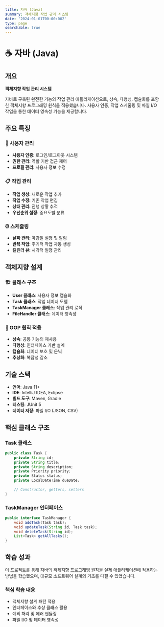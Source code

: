 ```yaml
---
title: 자바 (Java)
summary: 객체지향 작업 관리 시스템
date: '2024-01-01T00:00:00Z'
type: page
searchable: true
---
```


<div class="justify-text">

# ☕ 자바 (Java)

## 개요
**객체지향 작업 관리 시스템**

자바로 구축된 완전한 기능의 작업 관리 애플리케이션으로, 상속, 다형성, 캡슐화를 포함한 객체지향 프로그래밍 원칙을 적용했습니다. 사용자 인증, 작업 스케줄링 및 파일 I/O 작업을 통한 데이터 영속성 기능을 제공합니다.

## 주요 특징

### 👤 사용자 관리
- **사용자 인증**: 로그인/로그아웃 시스템
- **권한 관리**: 역할 기반 접근 제어
- **프로필 관리**: 사용자 정보 수정

### 📋 작업 관리
- **작업 생성**: 새로운 작업 추가
- **작업 수정**: 기존 작업 편집
- **상태 관리**: 진행 상황 추적
- **우선순위 설정**: 중요도별 분류

### ⏰ 스케줄링
- **날짜 관리**: 마감일 설정 및 알림
- **반복 작업**: 주기적 작업 자동 생성
- **캘린더 뷰**: 시각적 일정 관리

## 객체지향 설계

### 🏗️ 클래스 구조
- **User 클래스**: 사용자 정보 캡슐화
- **Task 클래스**: 작업 데이터 모델
- **TaskManager 클래스**: 작업 관리 로직
- **FileHandler 클래스**: 데이터 영속성

### 🔄 OOP 원칙 적용
- **상속**: 공통 기능의 재사용
- **다형성**: 인터페이스 기반 설계
- **캡슐화**: 데이터 보호 및 은닉
- **추상화**: 복잡성 감소

## 기술 스택

- **언어**: Java 11+
- **IDE**: IntelliJ IDEA, Eclipse
- **빌드 도구**: Maven, Gradle
- **테스팅**: JUnit 5
- **데이터 저장**: 파일 I/O (JSON, CSV)

## 핵심 클래스 구조

### Task 클래스
```java
public class Task {
    private String id;
    private String title;
    private String description;
    private Priority priority;
    private Status status;
    private LocalDateTime dueDate;
    
    // Constructor, getters, setters
}
```

### TaskManager 인터페이스
```java
public interface TaskManager {
    void addTask(Task task);
    void updateTask(String id, Task task);
    void deleteTask(String id);
    List<Task> getAllTasks();
}
```

## 학습 성과

이 프로젝트를 통해 자바의 객체지향 프로그래밍 원칙을 실제 애플리케이션에 적용하는 방법을 학습했으며, 대규모 소프트웨어 설계의 기초를 다질 수 있었습니다.

### 핵심 학습 내용
- 객체지향 설계 패턴 적용
- 인터페이스와 추상 클래스 활용
- 예외 처리 및 에러 핸들링
- 파일 I/O 및 데이터 영속성

</div>
